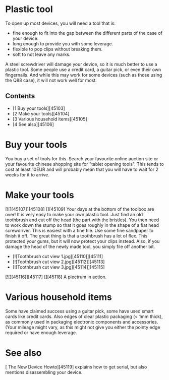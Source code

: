 # Plastic tool
To open up most devices, you will need a tool that is: 
  * fine enough to fit into the gap between the different parts of the case of your device.
  * long enough to provide you with some leverage.
  * flexible to pop clips without breaking them.
  * soft to not leave any marks.

A steel screwdriver will damage your device, so it is much better to use a plastic tool. 
Some people use a credit card, a guitar pick, or even their own fingernails. And while this may work for some devices (such as those using the Q88 case), it will not work well for most. 
## Contents
  * [1 Buy your tools][45103]
  * [2 Make your tools][45104]
  * [3 Various household items][45105]
  * [4 See also][45106]

# Buy your tools
You buy a set of tools for this. Search your favourite online auction site or your favourite chinese shopping site for "tablet opening tools". This tends to cost at least 10EUR and will probably mean that you will have to wait for 2 weeks for it to arrive. 
# Make your tools
[![][45107]][45108]
[][45109]
Your days at the bottom of the toolbox are over!
It is very easy to make your own plastic tool. Just find an old toothbrush and cut off the head (the part with the bristles). You then need to work down the stump so that it goes roughly in the shape of a flat head screwdriver. This is easiest with a fine file. Use some fine sandpaper to finish it off. 
The great thing is that a toothbrush has a lot of flex. This protected your gums, but it will now protect your clips instead. Also, if you damage the head of the newly made tool, you simply file off another bit. 
  * [![Toothbrush cut view 1.jpg][45110]][45111]
  * [![Toothbrush cut view 2.jpg][45112]][45113]
  * [![Toothbrush cut view 3.jpg][45114]][45115]

[![][45116]][45117]
[][45118]
A plectrum in action.
# Various household items
Some have claimed success using a guitar pick, some have used smart cards like credit cards. Also edges of clear plastic packaging (< 1mm thick), as commonly used in packaging electronic components and accessories. (Your mileage might vary, as this might not give you either the pointy edge required or have enough leverage. 
# See also
[ The New Device Howto][45119] explains how to get serial, but also mentions disassembling your device.
